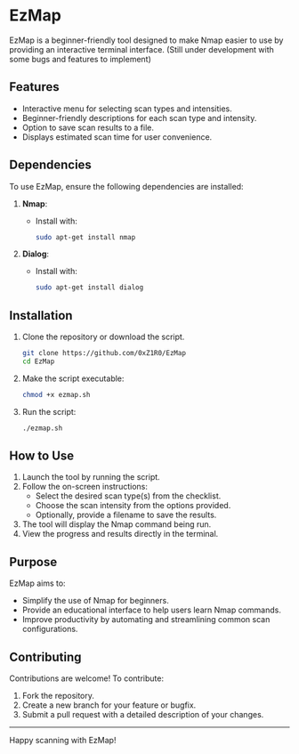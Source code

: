 # EzMap

EzMap is a beginner-friendly tool designed to make Nmap easier to use by providing an interactive terminal interface.
(Still under development with some bugs and features to implement)

## Features
- Interactive menu for selecting scan types and intensities.
- Beginner-friendly descriptions for each scan type and intensity. 
- Option to save scan results to a file.
- Displays estimated scan time for user convenience.

## Dependencies
To use EzMap, ensure the following dependencies are installed:

1. **Nmap**:
   - Install with:
     ```bash
     sudo apt-get install nmap
     ```

2. **Dialog**:
   - Install with:
     ```bash
     sudo apt-get install dialog
     ```

## Installation
1. Clone the repository or download the script.
   ```bash
   git clone https://github.com/0xZ1R0/EzMap
   cd EzMap
   ```

2. Make the script executable:
   ```bash
   chmod +x ezmap.sh
   ```

3. Run the script:
   ```bash
   ./ezmap.sh
   ```

## How to Use
1. Launch the tool by running the script.
2. Follow the on-screen instructions:
   - Select the desired scan type(s) from the checklist.
   - Choose the scan intensity from the options provided.
   - Optionally, provide a filename to save the results.
3. The tool will display the Nmap command being run.
4. View the progress and results directly in the terminal.

## Purpose
EzMap aims to:
- Simplify the use of Nmap for beginners.
- Provide an educational interface to help users learn Nmap commands.
- Improve productivity by automating and streamlining common scan configurations.

## Contributing
Contributions are welcome! To contribute:
1. Fork the repository.
2. Create a new branch for your feature or bugfix.
3. Submit a pull request with a detailed description of your changes.

---

Happy scanning with EzMap!
